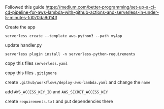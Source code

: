 Followed this guide https://medium.com/better-programming/set-up-a-ci-cd-pipeline-for-aws-lambda-with-github-actions-and-serverless-in-under-5-minutes-fd070da9d143

Create the app

```
serverless create --template aws-python3 --path myApp
```

update handler.py 

```
serverless plugin install -n serverless-python-requirements
```

copy this files `serverless.yaml` 

copy this files `.gitignore`

create `.github/workflows/deploy-aws-lambda.yaml` and change the `name`

add `AWS_ACCESS_KEY_ID` and `AWS_SECRET_ACCESS_KEY`

create `requirements.txt` and put dependencies there